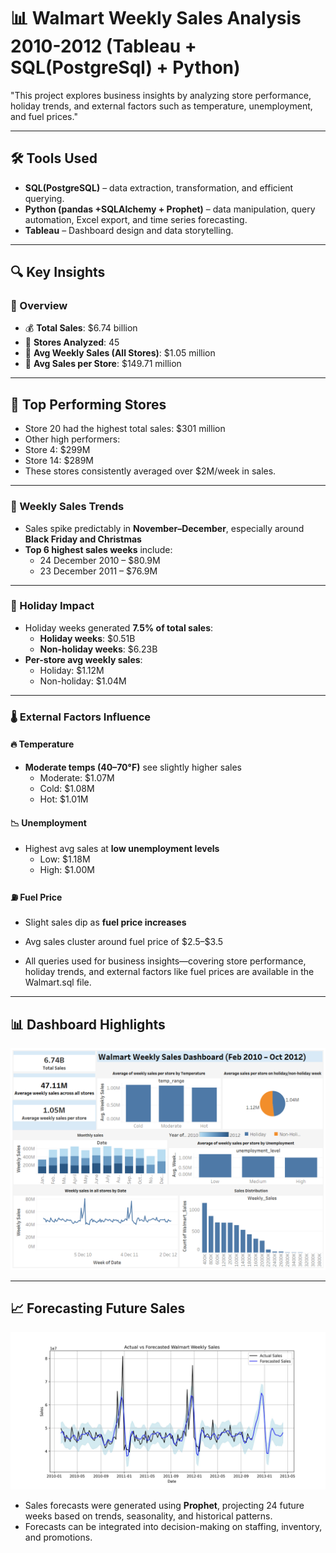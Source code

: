 # 📊 Walmart Weekly Sales Analysis 2010-2012 (Tableau + SQL(PostgreSql) + Python)

"This project explores business insights by analyzing store performance, holiday trends, and external factors such as temperature, unemployment, and fuel prices."

---
## 🛠 Tools Used
- **SQL(PostgreSQL)** – data extraction, transformation, and efficient querying.
- **Python (pandas +SQLAlchemy + Prophet)** – data manipulation, query automation, Excel export, and time series forecasting.
- **Tableau** – Dashboard design and data storytelling.


---
## 🔍 Key Insights

### 📌 Overview
- 💰 **Total Sales**: \$6.74 billion
- 🏬 **Stores Analyzed**: 45
- 📆 **Avg Weekly Sales (All Stores)**: \$1.05 million 
- 🏪 **Avg Sales per Store**: \$149.71 million

---
## 🏬 Top Performing Stores
- Store 20 had the highest total sales: $301 million
- Other high performers:
- Store 4: $299M
- Store 14: $289M
- These stores consistently averaged over $2M/week in sales.

---
### 📅 Weekly Sales Trends
- Sales spike predictably in **November–December**, especially around **Black Friday and Christmas**
- **Top 6 highest sales weeks** include:
  - 24 December 2010 – \$80.9M
  - 23 December 2011 – \$76.9M

---
### 🧨 Holiday Impact
- Holiday weeks generated **7.5% of total sales**:
  - **Holiday weeks**: \$0.51B
  - **Non-holiday weeks**: \$6.23B
- **Per-store avg weekly sales**:
  - Holiday: \$1.12M  
  - Non-holiday: \$1.04M

---
### 🌡️ External Factors Influence

#### 🔥 Temperature
- **Moderate temps (40–70°F)** see slightly higher sales  
  - Moderate: \$1.07M
  - Cold: \$1.08M  
  - Hot: \$1.01M  

#### 📉 Unemployment
- Highest avg sales at **low unemployment levels**  
  - Low: \$1.18M  
  - High: \$1.00M

#### ⛽ Fuel Price
- Slight sales dip as **fuel price increases**
- Avg sales cluster around fuel price of \$2.5–\$3.5

- All queries used for business insights—covering store performance, holiday trends, and external factors like fuel prices are available in the Walmart.sql file.

---
## 📊 Dashboard Highlights

![dashboard1](/Walmart_sales_Dashboard%20.png)

---
## 📈 Forecasting Future Sales


![Walmart Sales Forecast](output/actual_vs_forecast.jpg)

- Sales forecasts were generated using **Prophet**, projecting 24 future weeks based on trends, seasonality, and historical patterns. 
- Forecasts can be integrated into decision-making on staffing, inventory, and promotions.
